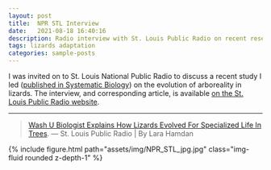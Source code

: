 ```yaml
---
layout: post
title:  NPR STL Interview
date:   2021-08-18 16:40:16
description: Radio interview with St. Louis Public Radio on recent research
tags: lizards adaptation
categories: sample-posts
---
```

I was invited on to St. Louis National Public Radio to discuss a recent study I led (<a href="https://academic.oup.com/sysbio/article-abstract/71/1/139/6295694?redirectedFrom=fulltext">published in Systematic Biology</a>) on the evolution of arboreality in lizards. The interview, and corresponding article, is available <a href="https://news.stlpublicradio.org/show/st-louis-on-the-air/2021-08-18/wash-u-biologist-explains-how-lizards-evolved-for-specialized-life-in-trees">on the St. Louis Public Radio website</a>.

<hr>

<blockquote>
    <a href="https://news.stlpublicradio.org/show/st-louis-on-the-air/2021-08-18/wash-u-biologist-explains-how-lizards-evolved-for-specialized-life-in-trees">Wash U Biologist Explains How Lizards Evolved For Specialized Life In Trees</a>.
    — St. Louis Public Radio | By Lara Hamdan
</blockquote>

{% include figure.html path="assets/img/NPR_STL_jpg.jpg" class="img-fluid rounded z-depth-1" %}
